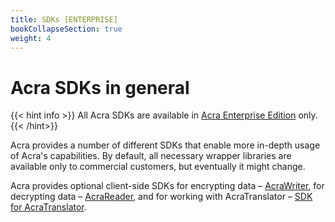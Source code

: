 ```yaml
---
title: SDKs [ENTERPRISE]
bookCollapseSection: true
weight: 4
---
```


# Acra SDKs in general

{{< hint info >}}
All Acra SDKs are available in [Acra Enterprise Edition](/acra/enterprise-edition/) only.
{{< /hint>}}

Acra provides a number of different SDKs that enable more in-depth usage of Acra's capabilities. By default, all necessary wrapper libraries are available only to commercial customers, but eventually it might change. 

Acra provides optional client-side SDKs for encrypting data – [AcraWriter](/acra/acra-in-depth/architecture/sdks/acrawriter/), for decrypting data – [AcraReader](/acra/acra-in-depth/architecture/sdks/acrareader/), and for working with AcraTranslator – [SDK for AcraTranslator](/acra/acra-in-depth/architecture/sdks/acratranslator-sdk/).
